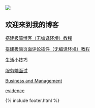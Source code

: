 ![](https://cdn.jsdelivr.net/gh/webcrack4/image/v2-3d0e684c05c81488f916134c4a09e90d_1440w.jpg)

## 欢迎来到我的博客

[搭建极简博客（无编译环境）教程](./tutorial/minimalism_blog.md)

[搭建极简页面评论插件（无编译环境）教程](./tutorial/minimalism_comment.md)

[//]:[管理](./management/index.md)

[生活小技巧](./life/index.md)

[//]:[golang](./golang/index.md)

[//]:[c++](./cpp/index.md)

[服务端面试](./server/index.md)

[//]:[unity](./cpp/index.md)

[//]:[Psychology](./psychology/index.md)

[//]:[Investment](./investment/index.md)

[Business and Management](./business/index.md)

[evidence](./evidence/index.md)

{% include footer.html %}
